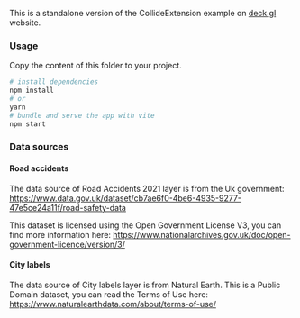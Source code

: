 This is a standalone version of the CollideExtension example on [deck.gl](http://deck.gl) website.

### Usage

Copy the content of this folder to your project. 

```bash
# install dependencies
npm install
# or
yarn
# bundle and serve the app with vite
npm start
```

### Data sources

#### Road accidents

The data source of Road Accidents 2021 layer is from the Uk government: https://www.data.gov.uk/dataset/cb7ae6f0-4be6-4935-9277-47e5ce24a11f/road-safety-data

This dataset is licensed using the Open Government License V3, you can find more information here: https://www.nationalarchives.gov.uk/doc/open-government-licence/version/3/

#### City labels

The data source of City labels layer is from Natural Earth. This is a Public Domain dataset, you can read the Terms of Use here: https://www.naturalearthdata.com/about/terms-of-use/

